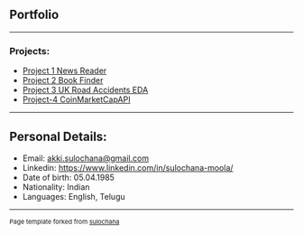 ## Portfolio

---

### Projects:

- [Project 1 News Reader](https://github.com/Sulochanaakki/Final-Project_News-Reader/)
- [Project 2 Book Finder](https://bookfinderapp1.herokuapp.com/)
- [Project 3 UK Road Accidents EDA](https://github.com/Sulochanaakki/UK_Road_Accidents_DataAnalysis.git)
- [Project-4 CoinMarketCapAPI](https://github.com/Sulochanaakki/CoinMarketCapAPI.git)


---
## Personal Details:
- Email: akki.sulochana@gmail.com
- Linkedin: https://www.linkedin.com/in/sulochana-moola/
- Date of birth: 05.04.1985
- Nationality: Indian
- Languages: English, Telugu


---
<p style="font-size:11px">Page template forked from <a href="https://github.com/Sulochanaakki/portfolio">sulochana</a></p>
<!-- Remove above link if you don't want to attibute -->
